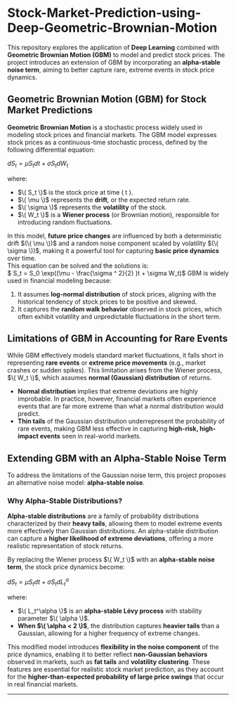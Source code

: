 # Stock-Market-Prediction-using-Deep-Geometric-Brownian-Motion

This repository explores the application of **Deep Learning** combined with **Geometric Brownian Motion (GBM)** to model and predict stock prices. The project introduces an extension of GBM by incorporating an **alpha-stable noise term**, aiming to better capture rare, extreme events in stock price dynamics.

## Geometric Brownian Motion (GBM) for Stock Market Predictions

**Geometric Brownian Motion** is a stochastic process widely used in modeling stock prices and financial markets. The GBM model expresses stock prices as a continuous-time stochastic process, defined by the following differential equation:


$dS_t = \mu S_t dt + \sigma S_t dW_t$

where:
- $\( S_t \)$ is the stock price at time \( t \).
- $\( \mu \)$ represents the **drift**, or the expected return rate.
- $\( \sigma \)$ represents the **volatility** of the stock.
- $\( W_t \)$ is a **Wiener process** (or Brownian motion), responsible for introducing random fluctuations.

In this model, **future price changes** are influenced by both a deterministic drift $(\( \mu \))$ and a random noise component scaled by volatility $(\( \sigma \))$, making it a powerful tool for capturing **basic price dynamics** over time.  
This equation can be solved and the solutions is:  
$ S_t = S_0 \exp\(\(\mu - \frac{\sigma ^ 2}{2} \)t + \sigma W_t\)$
GBM is widely used in financial modeling because:
1. It assumes **log-normal distribution** of stock prices, aligning with the historical tendency of stock prices to be positive and skewed.
2. It captures the **random walk behavior** observed in stock prices, which often exhibit volatility and unpredictable fluctuations in the short term.

## Limitations of GBM in Accounting for Rare Events

While GBM effectively models standard market fluctuations, it falls short in representing **rare events** or **extreme price movements** (e.g., market crashes or sudden spikes). This limitation arises from the Wiener process, $\( W_t \)$, which assumes **normal (Gaussian) distribution** of returns.

- **Normal distribution** implies that extreme deviations are highly improbable. In practice, however, financial markets often experience events that are far more extreme than what a normal distribution would predict.
- **Thin tails** of the Gaussian distribution underrepresent the probability of rare events, making GBM less effective in capturing **high-risk, high-impact events** seen in real-world markets.

## Extending GBM with an Alpha-Stable Noise Term

To address the limitations of the Gaussian noise term, this project proposes an alternative noise model: **alpha-stable noise**.

### Why Alpha-Stable Distributions?

**Alpha-stable distributions** are a family of probability distributions characterized by their **heavy tails**, allowing them to model extreme events more effectively than Gaussian distributions. An alpha-stable distribution can capture a **higher likelihood of extreme deviations**, offering a more realistic representation of stock returns.

By replacing the Wiener process $\( W_t \)$ with an **alpha-stable noise term**, the stock price dynamics become:

$dS_t = \mu S_t dt + \sigma S_t dL_t^\alpha$

where:
- $\( L_t^\alpha \)$ is an **alpha-stable Lévy process** with stability parameter $\( \alpha \)$.
- **When $\( \alpha < 2 \)$**, the distribution captures **heavier tails** than a Gaussian, allowing for a higher frequency of extreme changes.

This modified model introduces **flexibility in the noise component** of the price dynamics, enabling it to better reflect **non-Gaussian behaviors** observed in markets, such as **fat tails** and **volatility clustering**. These features are essential for realistic stock market prediction, as they account for the **higher-than-expected probability of large price swings** that occur in real financial markets.

---
